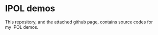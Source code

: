 # IPOL demos

This repository, and the attached github page, contains source codes for my IPOL demos.